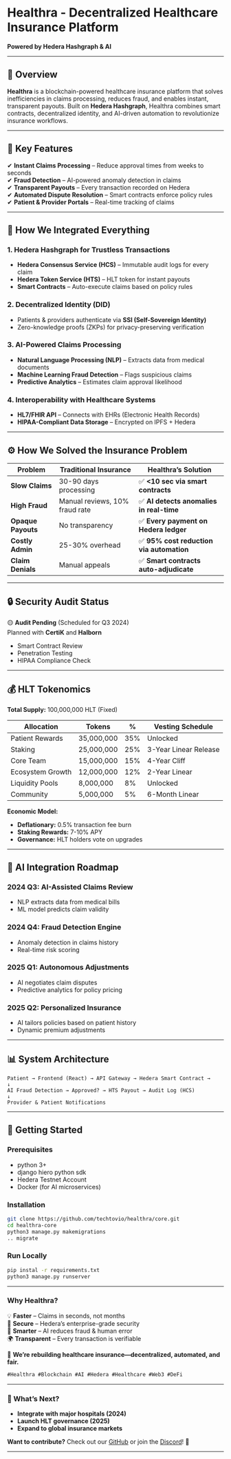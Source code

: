 # **Healthra - Decentralized Healthcare Insurance Platform**  
**Powered by Hedera Hashgraph & AI**  

---

## **📌 Overview**  
**Healthra** is a blockchain-powered healthcare insurance platform that solves inefficiencies in claims processing, reduces fraud, and enables instant, transparent payouts. Built on **Hedera Hashgraph**, Healthra combines smart contracts, decentralized identity, and AI-driven automation to revolutionize insurance workflows.

---

## **🚀 Key Features**  
✔ **Instant Claims Processing** – Reduce approval times from weeks to seconds  
✔ **Fraud Detection** – AI-powered anomaly detection in claims  
✔ **Transparent Payouts** – Every transaction recorded on Hedera  
✔ **Automated Dispute Resolution** – Smart contracts enforce policy rules  
✔ **Patient & Provider Portals** – Real-time tracking of claims  

---

## **🔧 How We Integrated Everything**  

### **1. Hedera Hashgraph for Trustless Transactions**  
- **Hedera Consensus Service (HCS)** – Immutable audit logs for every claim  
- **Hedera Token Service (HTS)** – HLT token for instant payouts  
- **Smart Contracts** – Auto-execute claims based on policy rules  

### **2. Decentralized Identity (DID)**  
- Patients & providers authenticate via **SSI (Self-Sovereign Identity)**  
- Zero-knowledge proofs (ZKPs) for privacy-preserving verification  

### **3. AI-Powered Claims Processing**  
- **Natural Language Processing (NLP)** – Extracts data from medical documents  
- **Machine Learning Fraud Detection** – Flags suspicious claims  
- **Predictive Analytics** – Estimates claim approval likelihood  

### **4. Interoperability with Healthcare Systems**  
- **HL7/FHIR API** – Connects with EHRs (Electronic Health Records)  
- **HIPAA-Compliant Data Storage** – Encrypted on IPFS + Hedera  

---

## **⚙️ How We Solved the Insurance Problem**  

| **Problem** | **Traditional Insurance** | **Healthra’s Solution** |
|-------------|--------------------------|------------------------|
| **Slow Claims** | 30-90 days processing | ✅ **<10 sec via smart contracts** |
| **High Fraud** | Manual reviews, 10% fraud rate | ✅ **AI detects anomalies in real-time** |
| **Opaque Payouts** | No transparency | ✅ **Every payment on Hedera ledger** |
| **Costly Admin** | 25-30% overhead | ✅ **95% cost reduction via automation** |
| **Claim Denials** | Manual appeals | ✅ **Smart contracts auto-adjudicate** |

---

## **🔒 Security Audit Status**  
🟡 **Audit Pending** (Scheduled for Q3 2024)  
Planned with **CertiK** and **Halborn**  
- Smart Contract Review  
- Penetration Testing  
- HIPAA Compliance Check  

---

## **💰 HLT Tokenomics**  
**Total Supply:** 100,000,000 HLT (Fixed)  

| Allocation         | Tokens    | %    | Vesting Schedule       |
|--------------------|-----------|------|------------------------|
| Patient Rewards    | 35,000,000| 35%  | Unlocked               |
| Staking            | 25,000,000| 25%  | 3-Year Linear Release  |
| Core Team          | 15,000,000| 15%  | 4-Year Cliff           |
| Ecosystem Growth   | 12,000,000| 12%  | 2-Year Linear          |
| Liquidity Pools    | 8,000,000 | 8%   | Unlocked               |
| Community          | 5,000,000 | 5%   | 6-Month Linear         |

**Economic Model:**  
- **Deflationary:** 0.5% transaction fee burn  
- **Staking Rewards:** 7-10% APY  
- **Governance:** HLT holders vote on upgrades  

---  

## **🤖 AI Integration Roadmap**  

### **2024 Q3: AI-Assisted Claims Review**  
- NLP extracts data from medical bills  
- ML model predicts claim validity  

### **2024 Q4: Fraud Detection Engine**  
- Anomaly detection in claims history  
- Real-time risk scoring  

### **2025 Q1: Autonomous Adjustments**  
- AI negotiates claim disputes  
- Predictive analytics for policy pricing  

### **2025 Q2: Personalized Insurance**  
- AI tailors policies based on patient history  
- Dynamic premium adjustments  

---

## **📊 System Architecture**  
```
Patient → Frontend (React) → API Gateway → Hedera Smart Contract →  
↓  
AI Fraud Detection → Approved? → HTS Payout → Audit Log (HCS)  
↓  
Provider & Patient Notifications  
```

---

## **🚀 Getting Started**  
### **Prerequisites**  
- python 3+
- django
hiero python sdk
- Hedera Testnet Account  
- Docker (for AI microservices)  

### **Installation**  
```bash
git clone https://github.com/techtovio/healthra/core.git
cd healthra-core
python3 manage.py makemigrations
.. migrate
```

### **Run Locally**  
```bash
pip instal -r requirements.txt
python3 manage.py runserver
```

---

### **Why Healthra?**  
💡 **Faster** – Claims in seconds, not months  
🔐 **Secure** – Hedera’s enterprise-grade security  
🤖 **Smarter** – AI reduces fraud & human error  
🌍 **Transparent** – Every transaction is verifiable  

🚀 **We’re rebuilding healthcare insurance—decentralized, automated, and fair.**  

```markdown
#Healthra #Blockchain #AI #Hedera #Healthcare #Web3 #DeFi
```  

---

### **🎯 What’s Next?**  
- **Integrate with major hospitals (2024)**  
- **Launch HLT governance (2025)**  
- **Expand to global insurance markets**  

**Want to contribute?** Check out our [GitHub](https://github.com/techtovio/healthra) or join the [Discord](https://discord.gg/healthra)! 🚀  

---